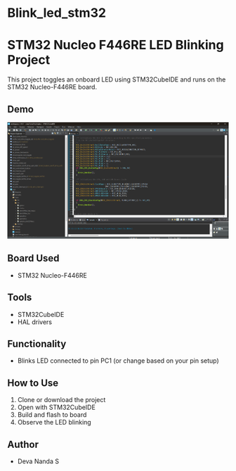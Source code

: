 # Blink_led_stm32
# STM32 Nucleo F446RE LED Blinking Project

This project toggles an onboard LED using STM32CubeIDE and runs on the STM32 Nucleo-F446RE board.

## Demo

![LED Blinking Demo](https://github.com/DevaNanda12/Blink_led_stm32/blob/main/Screenshot%202025-06-17%20111147.png?raw=true)

## Board Used
- STM32 Nucleo-F446RE

## Tools
- STM32CubeIDE
- HAL drivers

## Functionality
- Blinks LED connected to pin PC1 (or change based on your pin setup)

## How to Use
1. Clone or download the project
2. Open with STM32CubeIDE
3. Build and flash to board
4. Observe the LED blinking

## Author
- Deva Nanda S
